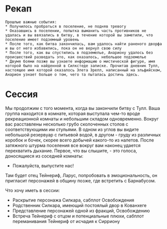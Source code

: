 # Рекап
    Прошлые важные события:
    * Получилось пробраться в поселение, не подняв тревогу
    * Оказавшись в поселении, попытка выманить часть противников не удалась и вы ввязались в битву, в течение которой вы заметили, что поселение имеет подземный уровень
    * После того, как битва закончилась, вам удалось найти раненого дворфа и вы от него избавились, пока он не вернул свою силу
    * После того, как вы спустились в подземелье, Анариону удалось без происшествий разведать это, как оказалось, небольшое подземелье
    * Двумя боями позже вы узнаете информацию о мистической фигуре, имя которой было на найденной в Силкстеде записке. Прочитав дневник Тулл, настоящее имя которой оказалось Элета Эрелл, написанный на эльфийском, Анарион узнает больше о том, чего та пыталась достичь здесь.

# Сессия
Мы продолжим с того момента, когда вы закончили битву с Тулл. Ваша группа находится в комнате, которая выступала чем-то вроде рекреационной комнаты и небольшим складом одновременно. Вокруг вас расставлены несколько грубо сколоченных столов с соответствующими им стульями. В одном из углов вы видите небольшой резервуар с питьевой водой, в другом - груду из различных коробок и бочек, скорее всего добычей какого-то из налетов. После затяжного штурма поселения все вокруг вам наконец удается перехватить дыхание. Первое, что вы слышите, - это голоса, доносящиеся из соседней комнаты:
 - Пожалуйста, выпустите нас!

Там будет отец Тейнериф, Ларус, попробовать в эмоциональность, он пригласит персонажей в общину позже, где встретить с Барнабусом.



Что хочу иметь в сессии:
* Раскрытие персонажа Силкара, сабплот Освобождения
* Родственник Силкара, имеющий постоялый двор в Кованхеге
* Представление персонажей одной из фракций, Освобождению
* Встреча Тейнериф с отцом и потенциальные плюхи, сабплот переманивания Тейнериф от исчадия к Сирриону
